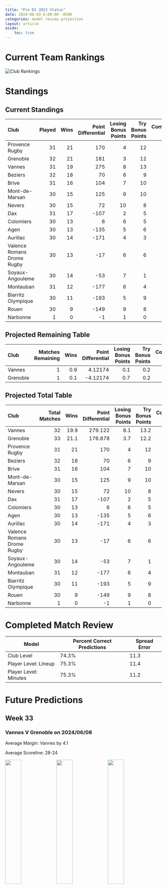 ```yaml
---  
title: "Pro D2 2023 Status"  
date: 2024-06-03 6:00:00 -0500  
categories: model review projection  
layout: article  
aside:  
    toc: true  
---
```

# Current Team Rankings


![Club Rankings](plots/rankings_Pro-D2-2023.png)
# Standings

## Current Standings


| Club                       |   Played |   Wins |   Point Differential |   Losing Bonus Points |   Try Bonus Points |   Competition Points |
|:---------------------------|---------:|-------:|---------------------:|----------------------:|-------------------:|---------------------:|
| Provence Rugby             |       31 |     21 |                  170 |                     4 |                 12 |                  100 |
| Grenoble                   |       32 |     21 |                  181 |                     3 |                 12 |                   99 |
| Vannes                     |       31 |     19 |                  275 |                     8 |                 13 |                   97 |
| Beziers                    |       32 |     18 |                   70 |                     6 |                  9 |                   89 |
| Brive                      |       31 |     16 |                  104 |                     7 |                 10 |                   83 |
| Mont-de-Marsan             |       30 |     15 |                  125 |                     9 |                 10 |                   81 |
| Nevers                     |       30 |     15 |                   72 |                    10 |                  8 |                   78 |
| Dax                        |       31 |     17 |                 -107 |                     2 |                  5 |                   77 |
| Colomiers                  |       30 |     13 |                    6 |                     6 |                  5 |                   65 |
| Agen                       |       30 |     13 |                 -135 |                     5 |                  6 |                   65 |
| Aurillac                   |       30 |     14 |                 -171 |                     4 |                  3 |                   65 |
| Valence Romans Drome Rugby |       30 |     13 |                  -17 |                     6 |                  6 |                   64 |
| Soyaux-Angouleme           |       30 |     14 |                  -53 |                     7 |                  1 |                   64 |
| Montauban                  |       31 |     12 |                 -177 |                     6 |                  4 |                   58 |
| Biarritz Olympique         |       30 |     11 |                 -193 |                     5 |                  9 |                   58 |
| Rouen                      |       30 |      9 |                 -149 |                     9 |                  8 |                   55 |
| Narbonne                   |        1 |      0 |                   -1 |                     1 |                  0 |                    1 |



## Projected Remaining Table


| Club     |   Matches Remaining |   Wins |   Point Differential |   Losing Bonus Points |   Try Bonus Points |   Competition Points |
|:---------|--------------------:|-------:|---------------------:|----------------------:|-------------------:|---------------------:|
| Vannes   |                   1 |    0.9 |              4.12174 |                   0.1 |                0.2 |                  3.9 |
| Grenoble |                   1 |    0.1 |             -4.12174 |                   0.7 |                0.2 |                  1.3 |



## Projected Total Table


| Club                       |   Total Matches |   Wins |   Point Differential |   Losing Bonus Points |   Try Bonus Points |   Competition Points |
|:---------------------------|----------------:|-------:|---------------------:|----------------------:|-------------------:|---------------------:|
| Vannes                     |              32 |   19.9 |              279.122 |                   8.1 |               13.2 |                100.9 |
| Grenoble                   |              33 |   21.1 |              176.878 |                   3.7 |               12.2 |                100.3 |
| Provence Rugby             |              31 |   21   |              170     |                   4   |               12   |                100   |
| Beziers                    |              32 |   18   |               70     |                   6   |                9   |                 89   |
| Brive                      |              31 |   16   |              104     |                   7   |               10   |                 83   |
| Mont-de-Marsan             |              30 |   15   |              125     |                   9   |               10   |                 81   |
| Nevers                     |              30 |   15   |               72     |                  10   |                8   |                 78   |
| Dax                        |              31 |   17   |             -107     |                   2   |                5   |                 77   |
| Colomiers                  |              30 |   13   |                6     |                   6   |                5   |                 65   |
| Agen                       |              30 |   13   |             -135     |                   5   |                6   |                 65   |
| Aurillac                   |              30 |   14   |             -171     |                   4   |                3   |                 65   |
| Valence Romans Drome Rugby |              30 |   13   |              -17     |                   6   |                6   |                 64   |
| Soyaux-Angouleme           |              30 |   14   |              -53     |                   7   |                1   |                 64   |
| Montauban                  |              31 |   12   |             -177     |                   6   |                4   |                 58   |
| Biarritz Olympique         |              30 |   11   |             -193     |                   5   |                9   |                 58   |
| Rouen                      |              30 |    9   |             -149     |                   9   |                8   |                 55   |
| Narbonne                   |               1 |    0   |               -1     |                   1   |                0   |                  1   |



# Completed Match Review


| Model | Percent Correct Predictions | Spread Error |
| ------ | ------ | ------ |
| Club Level | 74.3% | 11.3 |
| Player Level: Lineup | 75.3% | 11.4 |
| Player Level: Minutes | 75.3% | 11.2 |


# Future Predictions

## Week 33

### Vannes V Grenoble on 2024/06/08


Average Margin: Vannes by 4.1

Average Scoreline: 28-24

<p float="left">
<img src="plots/performances_2024-06-08-Vannes_V_Grenoble.png" width="32%" />
<img src="plots/resultbar_2024-06-08-Vannes_V_Grenoble.png" width="32%" />
<img src="plots/spreads_2024-06-08-Vannes_V_Grenoble.png" width="32%" />
</p>
